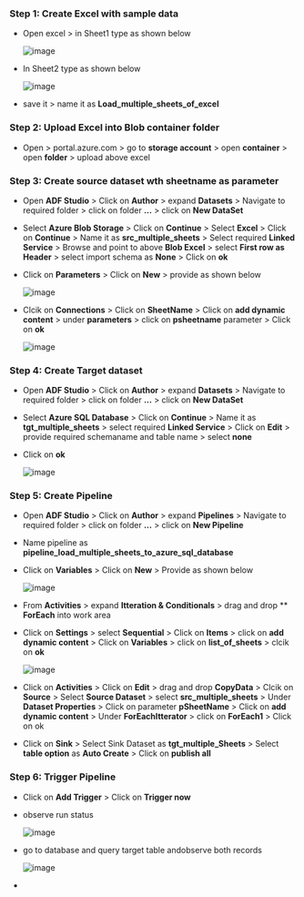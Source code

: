 ### Step 1: Create Excel with sample data
  - Open excel > in Sheet1 type as shown below

    ![image](https://user-images.githubusercontent.com/20516321/191252721-c4e945f6-6823-4747-a86f-e5ab65cf334f.png)

  - In Sheet2 type as shown below

    ![image](https://user-images.githubusercontent.com/20516321/191252829-46b4751e-0949-491b-95bd-bc476b85b506.png)

  - save it > name it as **Load_multiple_sheets_of_excel**
  
### Step 2: Upload Excel into Blob container folder
  - Open > portal.azure.com > go to **storage account** > open **container** > open **folder** > upload above excel

### Step 3: Create source dataset wth sheetname as parameter
  - Open **ADF Studio** > Click on **Author** > expand **Datasets** > Navigate to required folder > click on folder **...** > click on **New DataSet**
  - Select **Azure Blob Storage** > Click on **Continue** > Select **Excel** > Click on **Continue** > Name it as **src_multiple_sheets** > Select required **Linked Service** > Browse and point to above **Blob Excel** > select **First row as Header** > select import schema as **None** > Click on **ok**
  - Click on **Parameters** > Click on **New** > provide as shown below

    ![image](https://user-images.githubusercontent.com/20516321/191746516-27235344-7af2-41c1-9342-13a97f365f27.png)


  - Clcik on **Connections** > Click on  **SheetName** > Click on **add dynamic content** > under **parameters** > click on **psheetname** parameter > Click on **ok**
  


    ![image](https://user-images.githubusercontent.com/20516321/191255618-f07ef258-434d-4af5-ad7f-cd62c1223639.png)

### Step 4: Create Target dataset
  - Open **ADF Studio** > Click on **Author** > expand **Datasets** > Navigate to required folder > click on folder **...** > click on **New DataSet**
  - Select **Azure SQL Database** > Click on **Continue** > Name it as **tgt_multiple_sheets** > select required **Linked Service** > Click on **Edit** > provide required schemaname and table name > select **none**
  - Click on **ok**

    ![image](https://user-images.githubusercontent.com/20516321/191257544-6f49fafb-1a42-4a71-92b7-8b1809a462ad.png)
### Step 5: Create Pipeline
  - Open **ADF Studio** > Click on **Author** > expand **Pipelines** > Navigate to required folder > click on folder **...** > click on **New Pipeline**
  - Name pipeline as **pipeline_load_multiple_sheets_to_azure_sql_database**
  - Click on **Variables** > Click on **New** > Provide as shown below
    
    ![image](https://user-images.githubusercontent.com/20516321/191259230-ae9fe749-6cde-40c2-abdd-11b4f0ca2a89.png)

  - From **Activities** > expand **Itteration & Conditionals** > drag and drop ** **ForEach** into work area
  - Click on **Settings** > select **Sequential** > Click on **Items** > click on **add dynamic content** > Click on **Variables** > click on **list_of_sheets** > clcik on **ok**

    ![image](https://user-images.githubusercontent.com/20516321/191260526-110579a8-5832-4aba-b0db-df82bd48759f.png)

  - Click on **Activities** > Click on **Edit** > drag and drop **CopyData** > Clcik on **Source** > Select **Source Dataset** > select **src_multiple_sheets** > Under **Dataset Properties** > Click on parameter **pSheetName** > Click on **add dynamic content** > Under **ForEachItterator** > click on **ForEach1** > Click on ok
  - Click on **Sink** > Select Sink Dataset as **tgt_multiple_Sheets** > Select **table option** as **Auto Create** > Click on **publish all** 
### Step 6: Trigger Pipeline
  - Click on **Add Trigger** > Click on **Trigger now**
  - observe run status

     ![image](https://user-images.githubusercontent.com/20516321/191265980-c142eadc-8f38-4bbe-8451-fa991a6e809d.png)


  - go to database and query target table andobserve both records

    ![image](https://user-images.githubusercontent.com/20516321/191266321-8d7f48ee-42cd-4efb-88c9-5a1719b75e4a.png)

  - 

